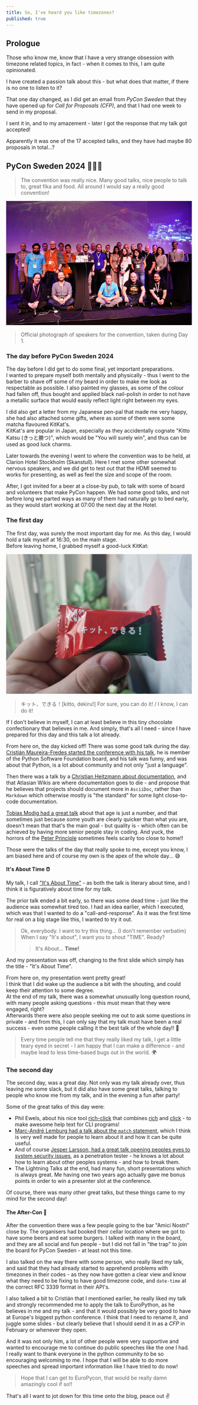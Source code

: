 ```yaml
---
title: So, I've heard you like timezones?
published: true
---
```


## Prologue

Those who know me, know that I have a very strange obsession with timezone related topics, in fact - when it comes to this, I am quite opinionated.

I have created a passion talk about this - but what does that matter, if there is no one to listen to it?

That one day changed, as I did get an email from _PyCon Sweden_ that they have opened up for _Call for Proposals (CFP)_, and that I had one week to send in my proposal.

I sent it in, and to my amazement - later I got the response that my talk got accepted!

Apparently it was one of the 17 accepted talks, and they have had maybe 80 proposals in total...?

## PyCon Sweden 2024 🐍🇸🇪

> The convention was really nice. Many good talks, nice people to talk to, great fika and food. All around I would say a really good convention!

![photo of speakers for pycon, 2024](../img/pycon-speakers-2024.png)

> Official photograph of speakers for the convention, taken during Day 1.

### The day before PyCon Sweden 2024

The day before I did get to do some final, yet important preparations.  
I wanted to prepare myself both mentally and physically - thus I went to the barber to shave off some of my beard in order to make me look as respectable as possible. I also painted my glasses, as some of the colour had fallen off, thus bought and applied black nail-polish in order to not have a metallic surface that would easily reflect light right between my eyes.

I did also get a letter from my Japanese pen-pal that made me very happy, she had also attached some gifts, where as some of them were some matcha flavoured KitKat's.  
KitKat's are popular in Japan, especially as they accidentally cognate "Kitto Katsu (きっと勝つ)", which would be "You will surely win", and thus can be used as good luck charms.

Later towards the evening I went to where the convention was to be held, at Clarion Hotel Stockholm (Skanstull). Here I met some other somewhat nervous speakers, and we did get to test out that the HDMI seemed to works for presenting, as well as feel the size and scope of the room.

After, I got invited for a beer at a close-by pub, to talk with some of board and volunteers that make PyCon happen. We had some good talks, and not before long we parted ways as many of them had naturally go to bed early, as they would start working at 07:00 the next day at the Hotel.


### The first day

The first day, was surely the most important day for me. As this day, I would hold a talk myself at 16:30, on the main stage.  
Before leaving home, I grabbed myself a good-luck KitKat:

![good luck kitkat](../img/kitto.jpg)

> キット、できる！[kitto, dekiru!]
> For sure, you can do it! / I know, I can do it!

If I don't believe in myself, I can at least believe in this tiny chocolate confectionary that believes in me. And simply, that's all I need - since I have prepared for this day and this talk a lot already.

From here on, the day kicked off! There was some good talk during the day.
[Cristián Maureira-Fredes started the conference with his talk](https://pretalx.com/pyconse-2024/talk/CCPCRS/), he is member of the Python Software Foundation board, and his talk was funny, and was about that Python, is a lot about community and not only "just a language".

Then there was a talk by a [Christian Heitzmann about documentation](https://pretalx.com/pyconse-2024/talk/X7DH3L/), and that Atlasian Wikis are where documentation goes to die - and propose that he believes that projects should document more in `AsciiDoc`, rather than `Markdown` which otherwise mostly is "the standard" for some light close-to-code documentation.

[Tobias Modig had a great talk](https://pretalx.com/pyconse-2024/talk/NVZQSS/) about that age is just a number, and that sometimes just because some youth are clearly quicker than what you are, doesn't mean that that's the main goal - but quality is - which often can be achieved by having more senior people stay in coding. And yuck, the horrors of the [Peter Principle](https://en.wikipedia.org/wiki/Peter_principle) sometimes feels scarily too close to home!!

Those were the talks of the day that really spoke to me, except you know, I am biased here and of course my own is the apex of the whole day... 😅

#### It's About Time ⏰

My talk, I call ["It's About Time"](https://pretalx.com/pyconse-2024/talk/QHFSDN/) - as both the talk is literary about time, and I think it is figuratively about time for my talk.

The prior talk ended a bit early, so there was some dead time - just like the audience was somewhat tired too. I had an idea earlier, which I executed, which was that I wanted to do a "call-and-response". As it was the first time for real on a big stage like this, I wanted to try it out.


> Ok, everybody. I want to try this thing... (I don't remember verbatim)
> When I say "It's about", I want you to shout "TIME".
> Ready?
> > It's About...
> > **Time!**

And my presentation was off, changing to the first slide which simply has the title - "It's About Time".

From here on, my presentation went pretty great!  
I think that I did wake up the audience a bit with the shouting, and could keep their attention to some degree.  
At the end of my talk, there was a somewhat unusually long question round, with many people asking questions - this must mean that they were engaged, right?  
Afterwards there were also people seeking me out to ask some questions in private - and from this, I can only say that my talk must have been a real success - even some people calling it the best talk of the whole day!! 🥹

> Every time people tell me that they really liked my talk, I get a little teary eyed in secret - I am happy that I can make a difference - and maybe lead to less time-based bugs out in the world. 🌍

### The second day 

The second day, was a great day. Not only was my talk already over, thus leaving me some slack, but it did also have some great talks, talking to people who know me from my talk, and in the evening a fun after party!

Some of the great talks of this day were:
- Phil Ewels, about his nice tool [rich-click](https://github.com/ewels/rich-click) that combines [rich](https://github.com/Textualize/rich) and [click](https://github.com/pallets/click/) - to make awesome help text for CLI programs!
- [Marc-André Lemburg had a talk about the `match` statement](https://pretalx.com/pyconse-2024/talk/JPZ7WK/), which I think is very well made for people to learn about it and how it can be quite useful.
- And of course [Jesper Larsson, had a great talk opening peoples eyes to system security issues](https://pretalx.com/pyconse-2024/talk/Q9MRZC/), as a penetration tester - he knows a lot about how to learn about other peoples systems - and how to break them.
- The Lightning Talks at the end, had many fun, short presentations which is always great. Me having one two years ago actually gave me bonus points in order to win a presenter slot at the conference.

Of course, there was many other great talks, but these things came to my mind for the second day!

#### The After-Con 🍻

After the convention there was a few people going to the bar "Amici Nostri" close by. The organisers had booked their cellar location where we got to have some beers and eat some burgers. I talked with many in the board, and they are all social and fun people - but I did not fall in "the trap" to join the board for PyCon Sweden - at least not this time.

I also talked on the way there with some person, who really liked my talk, and said that they had already started to apprehend problems with timezones in their codes - as they now have gotten a clear view and know what they need to be fixing to have good timezone code, and `date-time` at the correct RFC 3339 format in their API's.

I also talked a bit to Cristián that I mentioned earlier, he really liked my talk and strongly recommended me to apply the talk to EuroPython, as he believes in me and my talk - and that it would possibly be very good to have at Europe's biggest python conference. I think that I need to rename it, and juggle some slides - but clearly believe that I should send it in as a _CFP_ in February or whenever they open.

And it was not only him, a lot of other people were very supportive and wanted to encourage me to continue do public speeches like the one I had. I really want to thank everyone in the python community to be so encouraging welcoming to me. I hope that I will be able to do more speeches and spread important information like I have tried to do now!

> Hope that I can get to EuroPycon, that would be really damn amazingly cool if so!!

That's all I want to jot down for this time onto the blog, peace out ✌️

